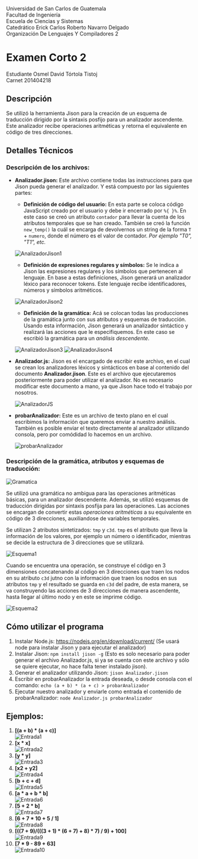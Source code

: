 Universidad de San Carlos de Guatemala \
Facultad de Ingeniería \
Escuela de Ciencias y Sistemas \
Catedrático Erick Carlos Roberto Navarro Delgado \
Organización De Lenguajes Y Compiladores 2 

# Examen Corto 2

Estudiante Osmel David Tórtola Tistoj \
Carnet 201404218

## Descripción

Se utilizó la herramienta Jison para la creación de un esquema de 
traducción dirigido por la sintaxis posfijo para un analizador ascendente.
Este analizador recibe operaciones aritméticas y retorna el equivalente en 
código de tres direcciones.

## Detalles Técnicos

### Descripción de los archivos:

- **Analizador.jison:** Este archivo contiene todas las instrucciones para que Jison pueda generar el analizador. Y está compuesto por las siguientes partes:

    - **Definición de código del usuario:** En esta parte se coloca código JavaScript creado por el usuario y debe ir encerrado por `%{ }%`. En este caso se creó un atributo `contador` para llevar la cuenta de los atributos temporales que se han creado. También se creó la función `new_temp()` la cuál se encarga de devolvernos un string de la forma `T` + `numero`, donde el número es el valor de contador. *Por ejemplo "T0", "T1", etc.*  
    
    ![AnalizadorJison1](imagenes/AnalizadorJison1.PNG)


    - **Definición de expresiones regulares y símbolos:** Se le indica a Jison las expresiones regulares y los símbolos que pertenecen al lenguaje. En base a estas definiciones, Jison generará un analizador léxico para reconocer tokens. Este lenguaje recibe identificadores, números y símbolos aritméticos.
    
    ![AnalizadorJison2](imagenes/AnalizadorJison2.PNG)

    - **Definición de la gramática:** Acá se colocan todas las producciones de la gramática junto con sus atributos y esquemas de traducción. Usando esta información, Jison generará un analizador sintáctico y realizará las acciones que le especifiquemos. En este caso se escribió la gramática para un *análisis descendente*.
    
    ![AnalizadorJison3](imagenes/AnalizadorJison3.PNG)
    ![AnalizadorJison4](imagenes/AnalizadorJison4.PNG)

- **Analizador.js:** Jison es el encargado de escribir este archivo, en el cual se crean los analizadores léxicos y sintácticos en base al contenido del documento **Analizador.jison**. Este es el archivo que ejecutaremos posteriormente para poder utilizar el analizador. No es necesario modificar este documento a mano, ya que Jison hace todo el trabajo por nosotros.
    
    ![AnalizadorJS](imagenes/AnalizadorJS.PNG)

- **probarAnalizador:** Este es un archivo de texto plano en el cual escribimos la información que queremos enviar a nuestro análisis. También es posible enviar el texto directamente al analizador utilizando consola, pero por comódidad lo hacemos en un archivo.

    ![probarAnalizador](imagenes/probarAnalizador.PNG)


### Descripción de la gramática, atributos y esquemas de traducción:

![Gramatica](imagenes/Gramatica.PNG)

Se utilizó una gramática no ambigua para las operaciones aritméticas básicas, para un analizador descendente. Además, se utilizó esquemas de traducción dirigidas por sintaxis posfija para las operaciones. Las acciones se encargan de convertir estas *operaciones aritméticas* a su equivalente en código de 3 direcciones, auxiliandose de variables temporales. 

Se utilizan 2 atributos sintetizados: `tmp` y `c3d`. `tmp` es el atributo que lleva la información de los valores, por ejemplo un número o identificador, mientras se decide la estructura de 3 direcciones que se utilizará. 

![Esquema1](imagenes/Esquema1.PNG)

Cuando se encuentra una operación, se construye el código en 3 dimensiones concatenando al código en 3 direcciones que traen los nodos en su atributo `c3d` jutno con la información que traen los nodos en sus atributos `tmp` y el resultado se guarda en `c3d` del padre, de esta manera, se va construyendo las acciones de 3 direcciones de manera ascendente, hasta llegar al último nodo y en este se imprime código.

![Esquema2](imagenes/Esquema2.PNG)

## Cómo utilizar el programa

1. Instalar Node.js: https://nodejs.org/en/download/current/ (Se usará node para instalar Jison y para ejecutar el analizador)
2. Instalar Jison: `npm install jison -g` (Esto es solo necesario para poder generar el archivo Analizador.js, si ya se cuenta con este archivo y sólo se quiere ejecutar, no hace falta tener instalado jison).
3. Generar el analizador utilizando Jison: `jison Analizador.jison`
4. Escribir en probarAnalizador la entrada deseada, o desde consola con el comando: `echo (a + b) * (a + c) > probarAnalizador`
5. Ejecutar nuestro analizador y enviarle como entrada el contenido de probarAnalizador: `node Analizador.js probarAnalizador`


## Ejemplos:

1. **[(a + b) * (a + c)]** \
![Entrada1](imagenes/Entrada1.PNG)
2. **[x * x]** \
![Entrada2](imagenes/Entrada2.PNG)
3. **[y * y]** \
![Entrada3](imagenes/Entrada3.PNG)
4. **[x2 + y2]** \
![Entrada4](imagenes/Entrada4.PNG)
5. **[b + c + d]** \
![Entrada5](imagenes/Entrada5.PNG)
6. **[a * a + b * b]** \
![Entrada6](imagenes/Entrada6.PNG)
7. **[5 + 2 * b]** \
![Entrada7](imagenes/Entrada7.PNG)
8. **[6 + 7 * 10 + 5 / 1]** \
![Entrada8](imagenes/Entrada8.PNG)
9. **[((7 + 9)/(((3 + 1) * (6 + 7) + 8) * 7) / 9) + 100]** \
![Entrada9](imagenes/Entrada9.PNG)
10. **[7 * 9 - 89 + 63]** \
![Entrada10](imagenes/Entrada10.PNG)
